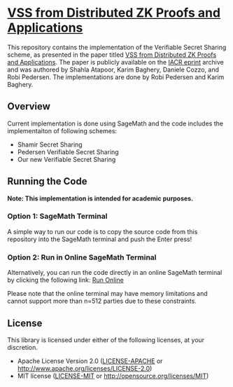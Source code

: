 # [VSS from Distributed ZK Proofs and Applications](https://eprint.iacr.org/2023/992)

This repository contains the implementation of the Verifiable Secret Sharing scheme, as presented in the paper titled [VSS from Distributed ZK Proofs and Applications](https://eprint.iacr.org/2023/992). The paper is publicly available on the [IACR eprint](https://eprint.iacr.org/2023/992) archive and was authored by Shahla Atapoor, Karim Baghery, Daniele Cozzo, and Robi Pedersen. The implementations are done by Robi Pedersen and Karim Baghery.

## Overview
Current implementation is done using SageMath and the code includes the implementaiton of following schemes: 
- Shamir Secret Sharing 
- Pedersen Verifiable Secret Sharing 
- Our new Verifiable Secret Sharing 

## Running the Code
**Note: This implementation is intended for academic purposes.**
### Option 1: SageMath Terminal
A simple way to run our code is to copy the source code from this repository into the SageMath terminal and push the Enter press! 

### Option 2: Run in Online SageMath Terminal
Alternatively, you can run the code directly in an online SageMath terminal by clicking the following link:
[Run Online](https://sagecell.sagemath.org/?q=vltjsh)

Please note that the online terminal may have memory limitations and cannot support more than n=512 parties due to these constraints. 

## License

This library is licensed under either of the following licenses, at your discretion.

 * Apache License Version 2.0 ([LICENSE-APACHE](LICENSE-APACHE) or http://www.apache.org/licenses/LICENSE-2.0)
 * MIT license ([LICENSE-MIT](LICENSE-MIT) or http://opensource.org/licenses/MIT)
